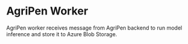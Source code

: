 # AgriPen Worker

AgriPen worker receives message from AgriPen backend to run model inference and store it to Azure Blob Storage.
